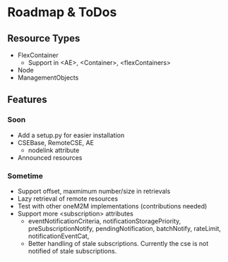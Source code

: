 # Roadmap & ToDos

## Resource Types
- FlexContainer
    - Support in &lt;AE>, &lt;Container>, &lt;flexContainers>
- Node
- ManagementObjects

## Features 
### Soon
- Add a setup.py for easier installation
- CSEBase, RemoteCSE, AE
	- nodelink attribute
- Announced resources

### Sometime
- Support offset, maxmimum number/size in retrievals
- Lazy retrieval of remote resources 
- Test with other oneM2M implementations (contributions needed)
- Support more &lt;subscription> attributes
	- eventNotificationCriteria, notificationStoragePriority, preSubscriptionNotify, pendingNotification, batchNotify, rateLimit, notificationEventCat,
	- Better handling of stale subscriptions. Currently the cse is not notified of stale subscriptions.